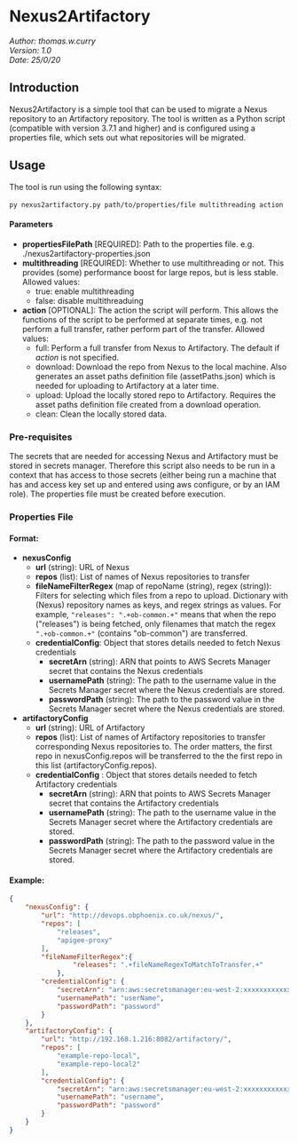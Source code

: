 # Nexus2Artifactory
*Author: thomas.w.curry* <br>
*Version: 1.0* <br>
*Date: 25/0/20* <br>
## Introduction
Nexus2Artifactory is a simple tool that can be used to migrate a Nexus repository to an Artifactory repository. The tool is written as a Python script (compatible with version 3.7.1 and higher) and is configured using a properties file, which sets out what repositories will be migrated.
## Usage
The tool is run using the following syntax:<br><br>
```py nexus2artifactory.py path/to/properties/file multithreading action```
#### Parameters
* **propertiesFilePath** [REQUIRED]: Path to the properties file. e.g. ./nexus2artifactory-properties.json
* **multithreading** [REQUIRED]: Whether to use multithreading or not. This provides (some) performance boost for large repos, but is less stable. Allowed values:
    * true: enable multithreading
    * false: disable multithreaduing
* **action** [OPTIONAL]: The action the script will perform. This allows the functions of the script to be performed at separate times, e.g. not perform a full transfer, rather perform part of the transfer. Allowed values:
    * full: Perform a full transfer from Nexus to Artifactory. The default if *action* is not specified.
    * download: Download the repo from Nexus to the local machine. Also generates an asset paths definition file (assetPaths.json) which is needed for uploading to Artifactory at a later time.
    * upload: Upload the locally stored repo to Artifactory. Requires the asset paths definition file created from a download operation.
    * clean: Clean the locally stored data.
### Pre-requisites
The secrets that are needed for accessing Nexus and Artifactory must be stored in secrets manager. Therefore this script also needs to be run in a context that has access to those secrets (either being run a machine that has and access key set up and entered using aws configure, or by an IAM role). The properties file must be created before execution.
### Properties File
#### Format:
* **nexusConfig**
    * **url** (string): URL of Nexus
    * **repos** (list): List of names of Nexus repositories to transfer
    * **fileNameFilterRegex** (map of repoName (string), regex (string)): Filters for selecting which files from a repo to upload. Dictionary with (Nexus) repository names as keys, and regex strings as values. For example, `"releases": ".+ob-common.+"` means that when the repo ("releases") is being fetched, only filenames that match the regex `".+ob-common.+"` (contains "ob-common") are transferred.
    * **credentialConfig**: Object that stores details needed to fetch Nexus credentials
        * **secretArn** (string): ARN that points to AWS Secrets Manager secret that contains the Nexus credentials
        * **usernamePath** (string): The path to the username value in the Secrets Manager secret where the Nexus credentials are stored.
        * **passwordPath** (string): The path to the password value in the Secrets Manager secret where the Nexus credentials are stored.
* **artifactoryConfig**
    * **url** (string): URL of Artifactory
    * **repos** (list): List of names of Artifactory repositories to transfer corresponding Nexus repositories to. The order matters, the first repo in nexusConfig.repos will be transferred to the the first repo in this list (artifactoryConfig.repos).
    * **credentialConfig** : Object that stores details needed to fetch Artifactory credentials
        * **secretArn** (string): ARN that points to AWS Secrets Manager secret that contains the Artifactory credentials
        * **usernamePath** (string): The path to the username value in the Secrets Manager secret where the Artifactory credentials are stored.
        * **passwordPath** (string): The path to the password value in the Secrets Manager secret where the Artifactory credentials are stored.
#### Example:
``` json
{
    "nexusConfig": {
        "url": "http://devops.obphoenix.co.uk/nexus/",
        "repos": [
            "releases",
            "apigee-proxy"
        ],
        "fileNameFilterRegex":{
                "releases": ".+fileNameRegexToMatchToTransfer.+"
            },
        "credentialConfig": {
            "secretArn": "arn:aws:secretsmanager:eu-west-2:xxxxxxxxxxxx:secret:nexus-creds-xxxxxx",
            "usernamePath": "userName",
            "passwordPath": "password"
        }
    },
    "artifactoryConfig": {
        "url": "http://192.168.1.216:8082/artifactory/",
        "repos": [
            "example-repo-local",
            "example-repo-local2"
        ],
        "credentialConfig": {
            "secretArn": "arn:aws:secretsmanager:eu-west-2:xxxxxxxxxxxx:secret:artifactory-creds-xxxxxx",
            "usernamePath": "username",
            "passwordPath": "password"
        }
    }
}
```

